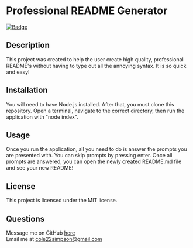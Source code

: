   # Professional README Generator

  [![Badge](https://img.shields.io/badge/License-MIT-red.svg)](https://opensource.org/licenses/MIT)

  ## Description

  This project was created to help the user create high quality, professional README's without having to type out all the annoying syntax. It is so quick and easy!

  ## Installation

  You will need to have Node.js installed. After that, you must clone this repository. Open a terminal, navigate to the correct directory, then run the application with "node index".

  ## Usage

  Once you run the application, all you need to do is answer the prompts you are presented with. You can skip prompts by pressing enter. Once all prompts are answered, you can open the newly created README.md file and see your new README!

  ## License

  This project is licensed under the MIT license.

  ## Questions

  Message me on GitHub [here](github.com/cole22simpson)
  <br>
  Email me at cole22simpson@gmail.com
